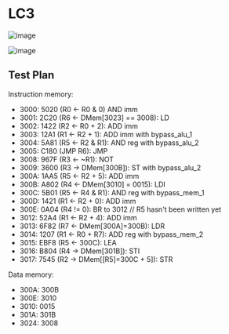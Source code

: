 # LC3
![image](https://github.com/coolnikitav/learning/assets/30304422/28a4dc9e-65af-4c24-a04c-d40f763849bf)

![image](https://github.com/coolnikitav/learning/assets/30304422/66056a8c-8f12-464f-b810-f332a8bdde21)

## Test Plan
Instruction memory:
- 3000: 5020 (R0 <- R0 & 0) AND imm
- 3001: 2C20 (R6 <- DMem[3023] == 3008): LD
- 3002: 1422 (R2 <- R0 + 2): ADD imm
- 3003: 12A1 (R1 <- R2 + 1): ADD imm with bypass_alu_1
- 3004: 5A81 (R5 <- R2 & R1): AND reg with bypass_alu_2
- 3005: C180 (JMP R6): JMP
- 3008: 967F (R3 <- ~R1): NOT
- 3009: 3600 (R3 -> DMem[300B]): ST with bypass_alu_2
- 300A: 1AA5 (R5 <- R2 + 5): ADD imm
- 300B: A802 (R4 <- DMem[3010] = 0015): LDI
- 300C: 5B01 (R5 <- R4 & R1): AND reg with bypass_mem_1
- 300D: 1421 (R1 <- R2 + 0): ADD imm
- 300E: 0A04 (R4 != 0): BR to 3012  // R5 hasn't been written yet
- 3012: 52A4 (R1 <- R2 + 4): ADD imm
- 3013: 6F82 (R7 <- DMem[300A]=300B): LDR
- 3014: 1207 (R1 <- R0 + R7): ADD reg with bypass_mem_2
- 3015: EBF8 (R5 <- 300C): LEA
- 3016: B804 (R4 -> DMem[301B]): STI 
- 3017: 7545 (R2 -> DMem[[R5]=300C + 5]): STR

Data memory:
- 300A: 300B
- 300E: 3010
- 3010: 0015
- 301A: 301B
- 3024: 3008
